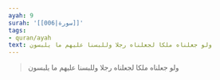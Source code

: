 ```yaml
---
ayah: 9
surah: '[[006|سورة]]'
tags:
- quran/ayah
text: ولو جعلناه ملكا لجعلناه رجلا وللبسنا عليهم ما يلبسون
---
```

> ولو جعلناه ملكا لجعلناه رجلا وللبسنا عليهم ما يلبسون

